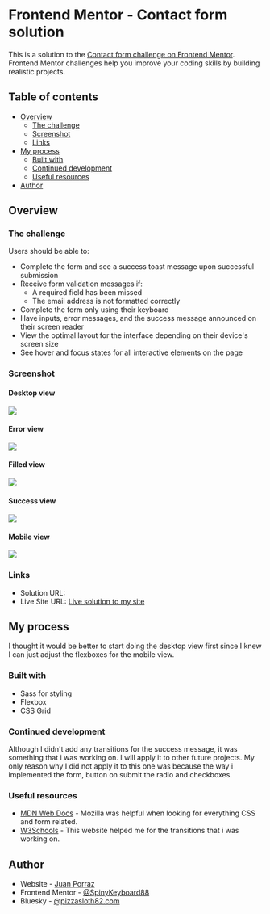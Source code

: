 # Frontend Mentor - Contact form solution

This is a solution to the [Contact form challenge on Frontend Mentor](https://www.frontendmentor.io/challenges/contact-form--G-hYlqKJj). Frontend Mentor challenges help you improve your coding skills by building realistic projects.

## Table of contents

- [Overview](#overview)
  - [The challenge](#the-challenge)
  - [Screenshot](#screenshot)
  - [Links](#links)
- [My process](#my-process)
  - [Built with](#built-with)
  - [Continued development](#continued-development)
  - [Useful resources](#useful-resources)
- [Author](#author)

## Overview

### The challenge

Users should be able to:

- Complete the form and see a success toast message upon successful submission
- Receive form validation messages if:
  - A required field has been missed
  - The email address is not formatted correctly
- Complete the form only using their keyboard
- Have inputs, error messages, and the success message announced on their screen reader
- View the optimal layout for the interface depending on their device's screen size
- See hover and focus states for all interactive elements on the page

### Screenshot

#### Desktop view

![](./screenshots/desktop-view.png)

#### Error view

![](./screenshots/error-view.png)

#### Filled view

![](./screenshots/filled-view.png)

#### Success view

![](./screenshots/success-view.png)

#### Mobile view

![](./screenshots/mobile-view.png)

### Links

- Solution URL: [](https://your-solution-url.com)
- Live Site URL: [Live solution to my site](https://www.pizzasloth82.com/Frontend-Mentor-Projects/Contact-form/index.html)

## My process

I thought it would be better to start doing the desktop view first since I knew I can just adjust the flexboxes for the mobile view.

### Built with

- Sass for styling
- Flexbox
- CSS Grid

### Continued development

Although I didn't add any transitions for the success message, it was something that i was working on. I will apply it to other future projects. My only reason why I did not apply it to this one was because the way i implemented the form, button on submit the radio and checkboxes.

### Useful resources

- [MDN Web Docs](https://developer.mozilla.org/en-US/) - Mozilla was helpful when looking for everything CSS and form related.
- [W3Schools](https://www.w3schools.com) - This website helped me for the transitions that i was working on.

## Author

- Website - [Juan Porraz](https://www.pizzasloth82.com)
- Frontend Mentor - [@SpinyKeyboard88](https://www.frontendmentor.io/profile/SpinyKeyboard88)
- Bluesky - [@pizzasloth82.com](https://bsky.app/profile/pizzasloth82.com)
